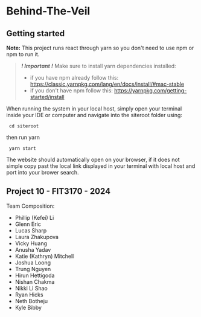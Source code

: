 # Behind-The-Veil

## Getting started
**Note:** This project runs react through yarn so you don't need to use npm or npm to run it. 

> ***! Important !*** Make sure to install yarn dependencies installed:
> - if you have npm already follow this: https://classic.yarnpkg.com/lang/en/docs/install/#mac-stable
> - if you don't have npm follow this: https://yarnpkg.com/getting-started/install

When running the system in your local host, simply open your terminal inside your IDE or computer and navigate into the siteroot folder using:

<code> cd siteroot </code>

then run yarn 

<code> yarn start</code>

The website should automatically open on your browser, if it does not simple copy past the local link displayed in your terminal with local host and port into your brower search.

## Project 10 - FIT3170 - 2024

Team Composition:

- Phillip (Kefei) Li
- Glenn Eric
- Lucas Sharp
- Laura Zhakupova
- Vicky Huang
- Anusha Yadav
- Katie (Kathryn) Mitchell
- Joshua Loong
- Trung Nguyen
- Hirun Hettigoda
- Nishan Chakma
- Nikki Li Shao
- Ryan Hicks
- Neth Botheju
- Kyle Bibby
